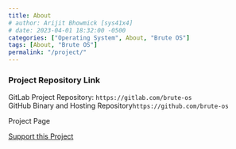 ```yaml
---
title: About
# author: Arijit Bhowmick [sys41x4]
# date: 2023-04-01 18:32:00 -0500
categories: ["Operating System", About, "Brute OS"]
tags: [About, "Brute OS"]
permalink: "/project/"
---
```


### Project Repository Link
GitLab Project Repository: `https://gitlab.com/brute-os`<br>
GitHub Binary and Hosting Repository`https://github.com/brute-os`

Project Page

<a href="/donate/">Support this Project</a>
